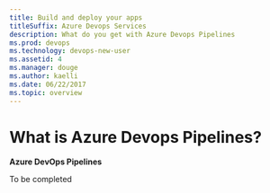 ```yaml
---
title: Build and deploy your apps 
titleSuffix: Azure Devops Services
description: What do you get with Azure Devops Pipelines  
ms.prod: devops
ms.technology: devops-new-user
ms.assetid: 4 
ms.manager: douge
ms.author: kaelli
ms.date: 06/22/2017
ms.topic: overview
---
```


# What is Azure Devops Pipelines?

**Azure DevOps Pipelines**

To be completed
